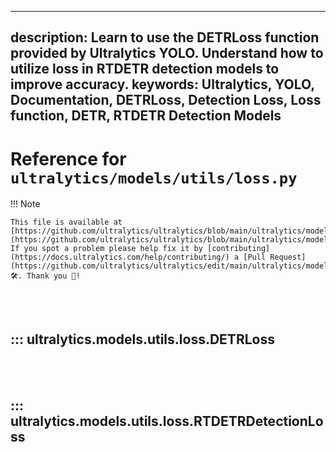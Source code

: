 ______________________________________________________________________

## description: Learn to use the DETRLoss function provided by Ultralytics YOLO. Understand how to utilize loss in RTDETR detection models to improve accuracy. keywords: Ultralytics, YOLO, Documentation, DETRLoss, Detection Loss, Loss function, DETR, RTDETR Detection Models

# Reference for `ultralytics/models/utils/loss.py`

!!! Note

```
This file is available at [https://github.com/ultralytics/ultralytics/blob/main/ultralytics/models/utils/loss.py](https://github.com/ultralytics/ultralytics/blob/main/ultralytics/models/utils/loss.py). If you spot a problem please help fix it by [contributing](https://docs.ultralytics.com/help/contributing/) a [Pull Request](https://github.com/ultralytics/ultralytics/edit/main/ultralytics/models/utils/loss.py) 🛠️. Thank you 🙏!
```

<br><br>

## ::: ultralytics.models.utils.loss.DETRLoss

<br><br>

## ::: ultralytics.models.utils.loss.RTDETRDetectionLoss

<br><br>
